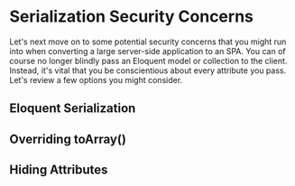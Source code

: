 # Serialization Security Concerns

Let's next move on to some potential security concerns that you might run into when converting a large server-side application to an SPA. You can of course no longer blindly pass an Eloquent model or collection to the client. Instead, it's vital that you be conscientious about every attribute you pass. Let's review a few options you might consider.

## Eloquent Serialization

## Overriding toArray()

## Hiding Attributes
